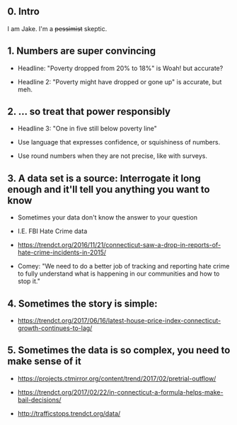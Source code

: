 ## 0. Intro

I am Jake. I'm a ~~pessimist~~ skeptic.

## 1. Numbers are super convincing

* Headline: "Poverty dropped from 20% to 18%" is Woah! but accurate? 

* Headline 2: "Poverty might have dropped or gone up" is accurate, but meh.

## 2. ... so treat that power responsibly

* Headline 3: "One in five still below poverty line"

* Use language that expresses confidence, or squishiness of numbers.

* Use round numbers when they are not precise, like with surveys.

## 3. A data set is a source: Interrogate it long enough and it'll tell you anything you want to know

* Sometimes your data don't know the answer to your question

* I.E. FBI Hate Crime data

* https://trendct.org/2016/11/21/connecticut-saw-a-drop-in-reports-of-hate-crime-incidents-in-2015/

* Comey: "We need to do a better job of tracking and reporting hate crime to fully understand what is happening in our communities and how to stop it."

## 4. Sometimes the story is simple:

* https://trendct.org/2017/06/16/latest-house-price-index-connecticut-growth-continues-to-lag/

## 5. Sometimes the data is so complex, you need to make sense of it

* https://projects.ctmirror.org/content/trend/2017/02/pretrial-outflow/

* https://trendct.org/2017/02/22/in-connecticut-a-formula-helps-make-bail-decisions/

* http://trafficstops.trendct.org/data/

